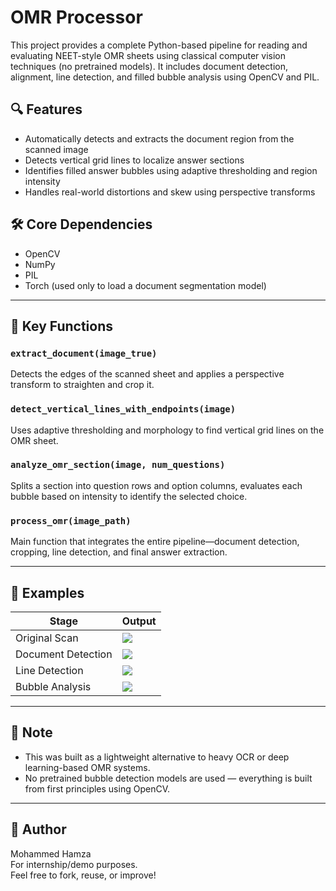 # OMR Processor

This project provides a complete Python-based pipeline for reading and evaluating NEET-style OMR sheets using classical computer vision techniques (no pretrained models). It includes document detection, alignment, line detection, and filled bubble analysis using OpenCV and PIL.

## 🔍 Features

- Automatically detects and extracts the document region from the scanned image
- Detects vertical grid lines to localize answer sections
- Identifies filled answer bubbles using adaptive thresholding and region intensity
- Handles real-world distortions and skew using perspective transforms

## 🛠️ Core Dependencies
- OpenCV
- NumPy
- PIL
- Torch (used only to load a document segmentation model)

---

## 🧠 Key Functions

### `extract_document(image_true)`
Detects the edges of the scanned sheet and applies a perspective transform to straighten and crop it.

### `detect_vertical_lines_with_endpoints(image)`
Uses adaptive thresholding and morphology to find vertical grid lines on the OMR sheet.

### `analyze_omr_section(image, num_questions)`
Splits a section into question rows and option columns, evaluates each bubble based on intensity to identify the selected choice.

### `process_omr(image_path)`
Main function that integrates the entire pipeline—document detection, cropping, line detection, and final answer extraction.

---

## 📂 Examples

| Stage                  | Output                             |
|------------------------|-------------------------------------|
| Original Scan          | ![](examples/original_scan.jpg)     |
| Document Detection     | ![](examples/detected_document.jpg) |
| Line Detection         | ![](examples/detected_lines.jpg)    |
| Bubble Analysis        | ![](examples/bubble_analysis.jpg)   |

---

## 📌 Note
- This was built as a lightweight alternative to heavy OCR or deep learning-based OMR systems.
- No pretrained bubble detection models are used — everything is built from first principles using OpenCV.

---

## 👤 Author
Mohammed Hamza  
For internship/demo purposes.  
Feel free to fork, reuse, or improve!

